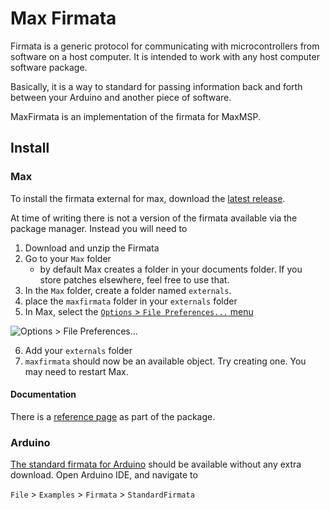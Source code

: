 # Max Firmata

Firmata is a generic protocol for communicating with microcontrollers
from software on a host computer. It is intended to work with
any host computer software package.

Basically, it is a way to standard for passing information back and forth between your Arduino and another piece of software.

MaxFirmata is an implementation of the firmata for MaxMSP.

## Install

### Max

To install the firmata external for max, download the [latest release](https://github.com/NullMember/MaxFirmata/releases).

At time of writing there is not a version of the firmata available via the package manager. Instead you will need to

1. Download and unzip the Firmata
2. Go to your `Max` folder
    - by default Max creates a folder in your documents folder. If you store patches elsewhere, feel free to use that.
3. In the `Max` folder, create a folder named `externals`.
4. place the `maxfirmata` folder in your `externals` folder
5. In Max, select the [`Options` > `File Preferences...` menu](https://docs.cycling74.com/max8/vignettes/file_preferences_window?q=file%20preferences)

![`Options` > `File Preferences...`](https://docs.cycling74.com/static/max8/images/b354516548149c408746ce3c52e54d92.png)

6. Add your `externals` folder
7. `maxfirmata` should now be an available object. Try creating one. You may need to restart Max.

#### Documentation

There is a [reference page](https://docs.cycling74.com/max8/vignettes/docrefpages_opening) as part of the package.

### Arduino

[The standard firmata for Arduino](https://www.arduino.cc/en/Reference/Firmata) should be available without any extra download. Open Arduino IDE, and navigate to

`File` > `Examples` > `Firmata` > `StandardFirmata`
